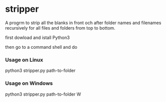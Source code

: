 # stripper
A progrm to strip all the blanks in front och after folder names and filenames recursively for all files and folders from top to bottom.

first dowload and istall Python3

then go to a command shell and do

### Usage on Linux
python3 stripper.py path-to-folder

### Usage on Windows
python3 stripper.py path-to-folder W
